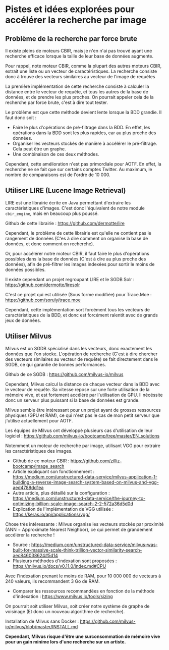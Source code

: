 # Pistes et idées explorées pour accélérer la recherche par image

## Problème de la recherche par force brute

Il existe pleins de moteurs CBIR, mais je n'en n'ai pas trouvé ayant une recherche efficace lorsque la taille de leur base de données augmente.

Pour rappel, note moteur CBIR, comme la plupart des autres moteurs CBIR, extrait une liste ou un vecteur de caractéristiques. La recherche consiste donc à trouve des vecteurs similaires au vecteur de l'image de requêtes

La première implémentation de cette recherche consiste à calculer la distance entre le vecteur de requête, et tous les autres de la base de données, et de prendre les plus proches. On pourrait appeler cela de la recherche par force brute, c'est à dire tout tester.

Le problème est que cette méthode devient lente lorsque la BDD grandie. Il faut donc soit :
- Faire le plus d'opérations de pré-filtrage dans la BDD. En effet, les opérations dans la BDD sont les plus rapides, car au plus proche des données.
- Organiser les vecteurs stockés de manière à accélérer le pré-filtrage. Cela peut être un graphe.
- Une combinaison de ces deux méthodes.

Cependant, cette amélioration n'est pas primordiale pour AOTF. En effet, la recherche ne se fait que sur certains comptes Twitter. Au maximum, le nombre de comparaisons est de l'ordre de 10 000.


## Utiliser LIRE (Lucene Image Retrieval)

LIRE est une librairie écrite en Java permettant d'extraire les caractéristiques d'images. C'est donc l'équivalent de notre module `cbir_engine`, mais en beaucoup plus poussé.

Github de cette librairie : https://github.com/dermotte/lire

Cependant, le problème de cette librairie est qu'elle ne contient pas le rangement de données (C'es à dire comment on organise la base de données, et donc comment on recherche).

Or, pour accélérer notre moteur CBIR, il faut faire le plus d'opérations possibles dans la base de données (C'est à dire au plus proche des données), afin de pré-filtrer les images indexées pour sortir le moins de données possibles.

Il existe cependant un projet regroupant LIRE et le SGDB Solr : https://github.com/dermotte/liresolr

C'est ce projet qui est utilisée (Sous forme modifiée) pour Trace.Moe : https://github.com/soruly/trace.moe

Cependant, cette implémentation sort forcément tous les vecteurs de caractéristiques de la BDD, et donc est forcément ralentit avec de grands jeux de données.


## Utiliser Milvus

Milvus est un SGDB spécialisé dans les vecteurs, donc exactement les données que l'on stocke. L'opération de recherche (C'est à dire chercher des vecteurs similaires au vecteur de requête) se fait directement dans le SGDB, ce qui garantie de bonnes performances.

Github de ce SGDB : https://github.com/milvus-io/milvus

Cependant, Milvus calcul la distance de chaque vecteur dans la BDD avec le vecteur de requête. Sa vitesse repose sur une forte utilisation de la mémoire vive, et est fortement accéléré par l'utilisation de GPU. Il nécéssite donc un serveur plus puissant si la base de données est grande.

Milvus semble être intéressant pour un projet ayant de grosses ressources physiques (GPU et RAM), ce qui n'est pas le cas de mon petit serveur que j'utilise actuellement pour AOTF.

Les équipes de Milvus ont développé plusieurs cas d'utilisation de leur logiciel : https://github.com/milvus-io/bootcamp/tree/master/EN_solutions

Notemment un moteur de recherche par image, utilisant VGG pour extraire les caractéristiques des images.
- Github de ce moteur CBIR : https://github.com/zilliz-bootcamp/image_search
- Article expliquant son fonctionnement : https://medium.com/unstructured-data-service/milvus-application-1-building-a-reverse-image-search-system-based-on-milvus-and-vgg-aed4788dd1ea
- Autre article, plus détaillé sur la configuration : https://medium.com/unstructured-data-service/the-journey-to-optimizing-billion-scale-image-search-2-2-572a36d5d0d
- Explication de l'implémentation de VGG utilisée : https://keras.io/api/applications/vgg/

Chose très intéressante : Milvus organise les vecteurs stockés par proximité (ANN = Approximate Nearest Neighbor), ce qui permet de grandement accélérer la recherche !
- Source : https://medium.com/unstructured-data-service/milvus-was-built-for-massive-scale-think-trillion-vector-similarity-search-aec846038624#5d14
- Plusieurs méthodes d'indexation sont proposées : https://milvus.io/docs/v0.11.0/index.md#CPU

Avec l'indexation prenant le moins de RAM, pour 10 000 000 de vecteurs à 240 valeurs, ils recommandent 3 Go de RAM.
- Comparer les ressources recommandées en fonction de la méthode d'indexation : https://www.milvus.io/tools/sizing

On pourrait soit utiliser Milvus, soit créer notre système de graphe de voisinage (Et donc un nouveau algorithme de recherche).

Installation de Milvus sans Docker : https://github.com/milvus-io/milvus/blob/master/INSTALL.md

**Cependant, Milvus risque d'être une surconsommation de mémoire vive pour un gain minime lors d'une recherche sur un artiste.**
